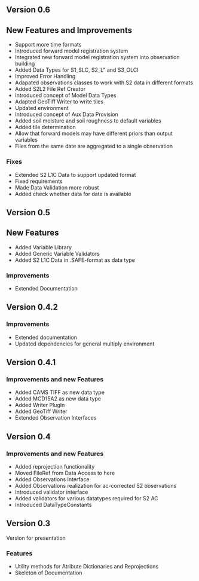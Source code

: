 ## Version 0.6

## New Features and Improvements
* Support more time formats
* Introduced forward model registration system
* Integrated new forward model registration system into observation building
* Added Data Types for S1_SLC, S2_L" and S3_OLCI
* Improved Error Handling
* Adapated observations classes to work with S2 data in different formats
* Added S2L2 File Ref Creator
* Introduced concept of Model Data Types
* Adapted GeoTiff Writer to write tiles
* Updated environment
* Introduced concept of Aux Data Provision
* Added soil moisture and soil roughness to default variables
* Added tile determination
* Allow that forward models may have different priors than output variables
* Files from the same date are aggregated to a single observation

### Fixes
* Extended S2 L1C Data to support updated format
* Fixed requirements
* Made Data Validation more robust
* Added check whether data for date is available


## Version 0.5

## New Features
* Added Variable Library
* Added Generic Variable Validators
* Added S2 L1C Data in .SAFE-format as data type

### Improvements
* Extended Documentation


## Version 0.4.2

### Improvements
* Extended documentation
* Updated dependencies for general multiply environment

## Version 0.4.1

### Improvements and new Features
* Added CAMS TIFF as new data type
* Added MCD15A2 as new data type
* Added Writer PlugIn
* Added GeoTiff Writer
* Extended Observation Interfaces


## Version 0.4

### Improvements and new Features
* Added reprojection functionality
* Moved FileRef from Data Access to here
* Added Observations Interface
* Added Observations realization for ac-corrected S2 observations
* Introduced validator interface
* Added validators for various datatypes required for S2 AC
* Introduced DataTypeConstants


## Version 0.3

Version for presentation

### Features
* Utility methods for Atribute Dictionaries and Reprojections
* Skeleton of Documentation
